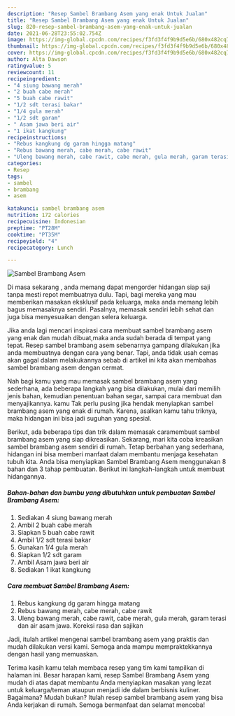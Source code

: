 ```yaml
---
description: "Resep Sambel Brambang Asem yang enak Untuk Jualan"
title: "Resep Sambel Brambang Asem yang enak Untuk Jualan"
slug: 820-resep-sambel-brambang-asem-yang-enak-untuk-jualan
date: 2021-06-28T23:55:02.754Z
image: https://img-global.cpcdn.com/recipes/f3fd3f4f9b9d5e6b/680x482cq70/sambel-brambang-asem-foto-resep-utama.jpg
thumbnail: https://img-global.cpcdn.com/recipes/f3fd3f4f9b9d5e6b/680x482cq70/sambel-brambang-asem-foto-resep-utama.jpg
cover: https://img-global.cpcdn.com/recipes/f3fd3f4f9b9d5e6b/680x482cq70/sambel-brambang-asem-foto-resep-utama.jpg
author: Alta Dawson
ratingvalue: 5
reviewcount: 11
recipeingredient:
- "4 siung bawang merah"
- "2 buah cabe merah"
- "5 buah cabe rawit"
- "1/2 sdt terasi bakar"
- "1/4 gula merah"
- "1/2 sdt garam"
- " Asam jawa beri air"
- "1 ikat kangkung"
recipeinstructions:
- "Rebus kangkung dg garam hingga matang"
- "Rebus bawang merah, cabe merah, cabe rawit"
- "Uleng bawang merah, cabe rawit, cabe merah, gula merah, garam terasi dan air asam jawa. Koreksi rasa dan sajikan"
categories:
- Resep
tags:
- sambel
- brambang
- asem

katakunci: sambel brambang asem 
nutrition: 172 calories
recipecuisine: Indonesian
preptime: "PT28M"
cooktime: "PT35M"
recipeyield: "4"
recipecategory: Lunch

---
```



![Sambel Brambang Asem](https://img-global.cpcdn.com/recipes/f3fd3f4f9b9d5e6b/680x482cq70/sambel-brambang-asem-foto-resep-utama.jpg)

Di masa  sekarang , anda memang dapat mengorder hidangan siap saji tanpa mesti repot membuatnya dulu. Tapi, bagi mereka yang mau memberikan masakan eksklusif pada keluarga, maka anda memang lebih bagus memasaknya sendiri. Pasalnya, memasak sendiri lebih sehat dan juga bisa menyesuaikan dengan selera keluarga.

Jika anda lagi mencari inspirasi cara membuat sambel brambang asem yang enak dan mudah dibuat,maka anda sudah berada di tempat yang tepat. Resep sambel brambang asem  sebenarnya gampang dilakukan jika anda membuatnya dengan cara yang benar. Tapi, anda tidak usah cemas akan gagal dalam melakukannya 
sebab di artikel ini kita akan membahas sambel brambang asem dengan cermat.  



Nah bagi kamu yang mau memasak sambel brambang asem yang sederhana, ada beberapa langkah yang bisa dilakukan, mulai dari memilih jenis bahan, kemudian penentuan bahan segar, sampai cara membuat dan menyajikannya. kamu Tak perlu pusing jika hendak menyiapkan sambel brambang asem yang enak di rumah. Karena, asalkan kamu  tahu triknya, maka hidangan ini bisa jadi suguhan yang spesial.

Berikut, ada beberapa tips dan trik dalam memasak caramembuat sambel brambang asem yang siap dikreasikan. Sekarang, mari kita coba kreasikan sambel brambang asem sendiri di rumah. Tetap berbahan yang sederhana, hidangan ini bisa memberi manfaat dalam membantu menjaga kesehatan tubuh kita. Anda bisa menyiapkan Sambel Brambang Asem menggunakan 8 bahan dan 3 tahap pembuatan. Berikut ini langkah-langkah untuk membuat hidangannya.

<!--inarticleads1-->

##### Bahan-bahan dan bumbu yang dibutuhkan untuk pembuatan Sambel Brambang Asem:

1. Sediakan 4 siung bawang merah
1. Ambil 2 buah cabe merah
1. Siapkan 5 buah cabe rawit
1. Ambil 1/2 sdt terasi bakar
1. Gunakan 1/4 gula merah
1. Siapkan 1/2 sdt garam
1. Ambil  Asam jawa beri air
1. Sediakan 1 ikat kangkung




<!--inarticleads2-->

##### Cara membuat Sambel Brambang Asem:

1. Rebus kangkung dg garam hingga matang
1. Rebus bawang merah, cabe merah, cabe rawit
1. Uleng bawang merah, cabe rawit, cabe merah, gula merah, garam terasi dan air asam jawa. Koreksi rasa dan sajikan




Jadi, itulah artikel mengenai  sambel brambang asem  yang praktis dan mudah dilakukan versi kami. Semoga anda mampu mempraktekkannya dengan hasil yang memuaskan. 

Terima kasih kamu telah membaca resep yang tim kami tampilkan di halaman ini. Besar harapan kami, resep  Sambel Brambang Asem yang mudah di atas dapat membantu Anda menyiapkan masakan yang lezat untuk keluarga/teman ataupun menjadi ide dalam berbisnis kuliner. Bagaimana? Mudah bukan? Itulah resep sambel brambang asem yang bisa Anda kerjakan di rumah. Semoga bermanfaat dan selamat mencoba!

